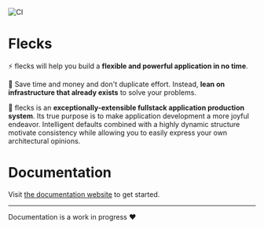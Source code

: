 ![CI](https://github.com/cha0s/flecks/actions/workflows/verify.yml/badge.svg)

# Flecks

⚡️ flecks will help you build a **flexible and powerful application in no time**.

💸 Save time and money and don't duplicate effort. Instead, **lean on infrastructure that already exists** to solve your problems.

🧐 flecks is an **exceptionally-extensible fullstack application production system**. Its true purpose
is to make application development a more joyful endeavor. Intelligent defaults combined with
a highly dynamic structure motivate consistency while allowing you to easily express your own
architectural opinions.

# Documentation

Visit [the documentation website](https://cha0s.github.io/flecks/docs/installation) to get started.

---

Documentation is a work in progress ❤️

